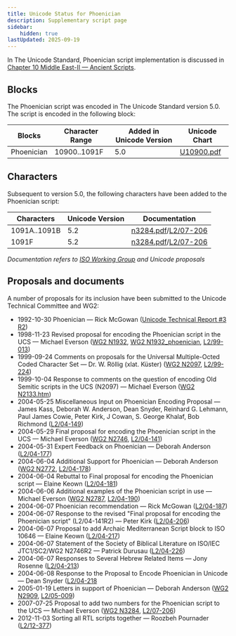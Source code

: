 ```yaml
---
title: Unicode Status for Phoenician
description: Supplementary script page
sidebar:
    hidden: true
lastUpdated: 2025-09-19
---
```


In The Unicode Standard, Phoenician script implementation is discussed in [Chapter 10 Middle East-II — Ancient Scripts](https://www.unicode.org/versions/latest/core-spec/chapter-10/#G26686).

## Blocks

The Phoenician script was encoded in The Unicode Standard version 5.0. The script is encoded in the following block:

| Blocks  |  Character Range  |  Added in Unicode Version  |  Unicode Chart  |
| ------- | ----------------- | -------------------------- | --------------- |
| Phoenician  |  10900..1091F  |  5.0  |  [U10900.pdf ](http://www.unicode.org/charts/PDF/U10900.pdf)  |

## Characters

Subsequent to version 5.0, the following characters have been added to the Phoenician script:

| Characters | Unicode Version | Documentation |
| ---------- | --------------- | ------------- |
| 1091A..1091B | 5.2 |  [n3284.pdf](https://www.unicode.org/wg2/docs/n3284.pdf)/[L2/07-206](http://www.unicode.org/cgi-bin/GetMatchingDocs.pl?L2/07-206)  |
| 1091F | 5.2 |  [n3284.pdf](https://www.unicode.org/wg2/docs/n3284.pdf)/[L2/07-206](http://www.unicode.org/cgi-bin/GetMatchingDocs.pl?L2/07-206)  |

_Documentation refers to [ISO Working Group](https://www.unicode.org/wg2/) and Unicode proposals_

## Proposals and documents

A number of proposals for its inclusion have been submitted to the Unicode Technical Committee and WG2:
- 1992-10-30 Phoenician — Rick McGowan ([Unicode Technical Report #3 R2](http://www.unicode.org/reports/tr3-2/))
- 1998-11-23 Revised proposal for encoding the Phoenician script in the UCS — Michael Everson ([WG2 N1932](https://www.unicode.org/wg2/docs/n1932.pdf), [WG2 N1932_phoenician](https://www.unicode.org/wg2/docs/n1932_phoenician.pdf), [L2/99-013](http://www.unicode.org/L2/L1999/n1932.pdf))
- 1999-09-24 Comments on proposals for the Universal Multiple-Octed Coded Character Set — Dr. W. Röllig (xlat. Küster) ([WG2 N2097](https://www.unicode.org/wg2/docs/n2097.pdf), [L2/99-224](http://www.unicode.org/cgi-bin/GetMatchingDocs.pl?L2/99-224))
- 1999-10-04 Response to comments on the question of encoding Old Semitic scripts in the UCS (N2097) — Michael Everson ([WG2 N2133.htm](https://www.unicode.org/wg2/docs/n2133.htm))
- 2004-05-25 Miscellaneous Input on Phoenician Encoding Proposal — James Kass, Deborah W. Anderson, Dean Snyder, Reinhard G. Lehmann, Paul James Cowie, Peter Kirk, J Cowan, S. George Khalaf, Bob Richmond ([L2/04-149](http://www.unicode.org/cgi-bin/GetMatchingDocs.pl?L2/04-149))
- 2004-05-29 Final proposal for encoding the Phoenician script in the UCS — Michael Everson ([WG2 N2746](https://www.unicode.org/wg2/docs/n2746.pdf), [L2/04-141](http://www.unicode.org/cgi-bin/GetMatchingDocs.pl?L2/04-141))
- 2004-05-31 Expert Feedback on Phoenician — Deborah Anderson ([L2/04-177](http://www.unicode.org/cgi-bin/GetMatchingDocs.pl?L2/04-177))
- 2004-06-04 Additional Support for Phoenician — Deborah Anderson ([WG2 N2772](https://www.unicode.org/wg2/docs/n2772.pdf), [L2/04-178](http://www.unicode.org/cgi-bin/GetMatchingDocs.pl?L2/04-178))
- 2004-06-04 Rebuttal to Final proposal for encoding the Phoenician script — Elaine Keown ([L2/04-181](http://www.unicode.org/cgi-bin/GetMatchingDocs.pl?L2/04-181))
- 2004-06-06 Additional examples of the Phoenician script in use — Michael Everson ([WG2 N2787](https://www.unicode.org/wg2/docs/n2787.pdf), [L2/04-190](http://www.unicode.org/cgi-bin/GetMatchingDocs.pl?L2/04-190))
- 2004-06-07 Phoenician recommendation — Rick McGowan ([L2/04-187](http://www.unicode.org/cgi-bin/GetMatchingDocs.pl?L2/04-187))
- 2004-06-07 Response to the revised "Final proposal for encoding the Phoenician script" (L2/04-141R2) — Peter Kirk ([L2/04-206](http://www.unicode.org/cgi-bin/GetMatchingDocs.pl?L2/04-206))
- 2004-06-07 Proposal to add Archaic Mediterranean Script block to ISO 10646 — Elaine Keown ([L2/04-217](http://www.unicode.org/cgi-bin/GetMatchingDocs.pl?L2/04-217))
- 2004-06-07 Statement of the Society of Biblical Literature on ISO/IEC JTC1/SC2/WG2 N2746R2 — Patrick Durusau ([L2/04-226](http://www.unicode.org/cgi-bin/GetMatchingDocs.pl?L2/04-226))
- 2004-06-07 Responses to Several Hebrew Related Items — Jony Rosenne ([L2/04-213](http://www.unicode.org/cgi-bin/GetMatchingDocs.pl?L2/04-213))
- 2004-06-08 Response to the Proposal to Encode Phoenician in Unicode — Dean Snyder ([L2/04-218](http://www.unicode.org/cgi-bin/GetMatchingDocs.pl?L2/04-218) 
- 2005-01-19 Letters in support of Phoenician — Deborah Anderson ([WG2 N2909](https://www.unicode.org/wg2/docs/n2909.pdf), [L2/05-009](http://www.unicode.org/cgi-bin/GetMatchingDocs.pl?L2/05-009))
- 2007-07-25 Proposal to add two numbers for the Phoenician script to the UCS — Michael Everson ([WG2 N3284](https://www.unicode.org/wg2/docs/n3284.pdf), [L2/07-206](http://www.unicode.org/cgi-bin/GetMatchingDocs.pl?L2/07-206))
- 2012-11-03 Sorting all RTL scripts together — Roozbeh Pournader ([L2/12-377](http://www.unicode.org/cgi-bin/GetMatchingDocs.pl?L2/12-377))
